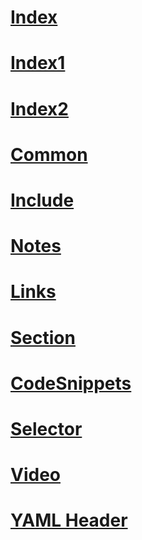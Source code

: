 # [Index](index.md)
# [Index1](index)
# [Index2](https://ppe.docs.microsoft.com/en-us/e2e_docsbranch/index?branch=metadata)
# [Common](common.md)
# [Include](include.md)
# [Notes](notes.md)
# [Links](links.md)
# [Section](section.md)
# [CodeSnippets](codesnippets.md)
# [Selector](selector.md)
# [Video](video.md)
# [YAML Header](yamlHeader.md)
